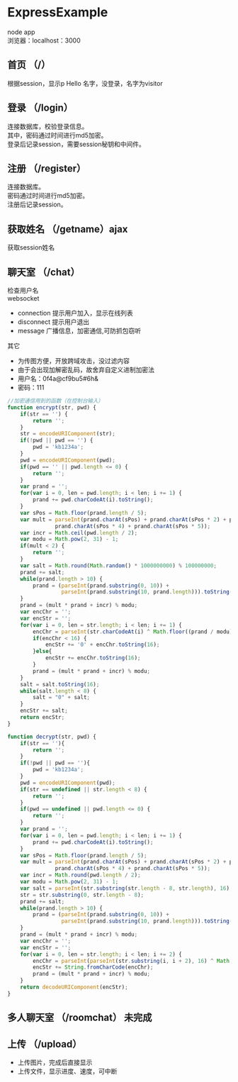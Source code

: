 # ExpressExample

node app <br>
浏览器：localhost：3000

## 首页 （/）

根据session，显示p Hello 名字，没登录，名字为visitor

## 登录 （/login）

连接数据库，校验登录信息。<br>
其中，密码通过时间进行md5加密。<br>
登录后记录session，需要session秘钥和中间件。

## 注册 （/register）

连接数据库。<br>
密码通过时间进行md5加密。<br>
注册后记录session。

## 获取姓名 （/getname）ajax

获取session姓名

## 聊天室 （/chat）

检查用户名<br>
websocket
* connection 提示用户加入，显示在线列表
* disconnect 提示用户退出
* message 广播信息，加密通信,可防抓包窃听

其它
* 为传图方便，开放跨域攻击，没过滤内容
* 由于会出现加解密乱码，故舍弃自定义进制加密法
* 用户名：0f4a@cf9bu5#6h&
* 密码：111

```javascript
//加密通信用到的函数（在控制台输入）
function encrypt(str, pwd) {
    if(str == '') {
        return '';
    }
    str = encodeURIComponent(str);
    if(!pwd || pwd == '') {
        pwd = 'kb1234a';
    }
    pwd = encodeURIComponent(pwd);   
    if(pwd == '' || pwd.length <= 0) {
        return '';
    }
    var prand = '';
    for(var i = 0, len = pwd.length; i < len; i += 1) {
        prand += pwd.charCodeAt(i).toString();
    }
    var sPos = Math.floor(prand.length / 5);
    var mult = parseInt(prand.charAt(sPos) + prand.charAt(sPos * 2) + prand.charAt(sPos * 3) +
               prand.charAt(sPos * 4) + prand.charAt(sPos * 5));
    var incr = Math.ceil(pwd.length / 2);
    var modu = Math.pow(2, 31) - 1;
    if(mult < 2) {
        return '';
    }
    var salt = Math.round(Math.random() * 1000000000) % 100000000;
    prand += salt;   
    while(prand.length > 10) {
        prand = (parseInt(prand.substring(0, 10)) + 
                 parseInt(prand.substring(10, prand.length))).toString();
    } 
    prand = (mult * prand + incr) % modu;
    var encChr = '';
    var encStr = '';
    for(var i = 0, len = str.length; i < len; i += 1) {
        encChr = parseInt(str.charCodeAt(i) ^ Math.floor((prand / modu) * 255));
        if(encChr < 16) {
            encStr += '0' + encChr.toString(16);
        }else{
            encStr += encChr.toString(16);
        }
        prand = (mult * prand + incr) % modu;
    }   
    salt = salt.toString(16);
    while(salt.length < 8) {
        salt = "0" + salt;
    }
    encStr += salt;
    return encStr;
}

function decrypt(str, pwd) {
    if(str == ''){
        return '';
    }
    if(!pwd || pwd == ''){
        pwd = 'kb1234a';
    }
    pwd = encodeURIComponent(pwd);
    if(str == undefined || str.length < 8) {
        return '';
    }
    if(pwd == undefined || pwd.length <= 0) {
        return '';
    }
    var prand = '';
    for(var i = 0, len = pwd.length; i < len; i += 1) {
        prand += pwd.charCodeAt(i).toString();
    }
    var sPos = Math.floor(prand.length / 5);
    var mult = parseInt(prand.charAt(sPos) + prand.charAt(sPos * 2) + prand.charAt(sPos * 3) +
               prand.charAt(sPos * 4) + prand.charAt(sPos * 5));
    var incr = Math.round(pwd.length / 2);
    var modu = Math.pow(2, 31) - 1;
    var salt = parseInt(str.substring(str.length - 8, str.length), 16);
    str = str.substring(0, str.length - 8);
    prand += salt;
    while(prand.length > 10) {
        prand = (parseInt(prand.substring(0, 10)) + 
                 parseInt(prand.substring(10, prand.length))).toString();   
    }
    prand = (mult * prand + incr) % modu;
    var encChr = '';
    var encStr = '';
    for(var i = 0, len = str.length; i < len; i += 2) {
        encChr = parseInt(parseInt(str.substring(i, i + 2), 16) ^ Math.floor((prand / modu) * 255));   
        encStr += String.fromCharCode(encChr);   
        prand = (mult * prand + incr) % modu;   
    }
    return decodeURIComponent(encStr);
}
```

## 多人聊天室 （/roomchat） 未完成


## 上传 （/upload）

* 上传图片，完成后直接显示
* 上传文件，显示进度、速度，可中断
